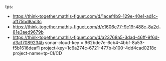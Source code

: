tps: 
- https://think-together.mathis-figuet.com/d/1acef4b9-129e-40e1-ad1c-aff75bd8ac3c
- https://think-together.mathis-figuet.com/d/c1606e77-9c19-488c-8a2d-81e3aed9679b
- https://think-together.mathis-figuet.com/d/a23768a5-3dad-46ff-9f6d-d3a17089234b
sonar-cloud-key = 962bde7e-6cb4-4bbf-8a53-f5b1616deaf1
project-key=1c6a274c-6721-477b-b100-4dd4cad0218c
project-name=tp-CI/CD
